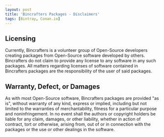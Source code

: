 ```yaml
---
layout: post
title: 'Bincrafters Packages - Disclaimers'
tags: [Bintray, Conan.io]
---
```


## Licensing
Currently, Bincrafters is a volunteer group of Open-Source developers creating packages from Open-Source software developed by others.  Bincrafters do not claim to provide any license to any software in any such packages. All matters regarding licenses of software contained in Bincrafters packages are the responsibility of the user of said packages. 

## Warranty, Defect, or Damages
As with most Open-Source software, Bincrafters packages are provided "as is", without warranty of any kind, express or implied, including but not limited to the warranties of merchantability, fitness for a particular purpose and noninfringement.  In no event shall the authors or copyright holders be liable for any claim, damages, or other liability, whether in action of contract, tort or otherwise, arising from, out of or in connection with the packages or the use or other dealings in the software. 
